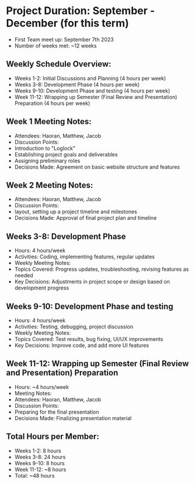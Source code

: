 # Project Duration: September - December (for this term)
* First Team meet up: September 7th 2023
* Number of weeks met: ~12 weeks

## Weekly Schedule Overview:
* Weeks 1-2: Initial Discussions and Planning (4 hours per week)
* Weeks 3-8: Development Phase (4 hours per week)
* Weeks 9-10: Development Phase and testing (4 hours per week)
* Week 11-12: Wrapping up Semester (Final Review and Presentation) Preparation (4 hours per week)

## Week 1 Meeting Notes:
* Attendees: Haoran, Matthew, Jacob
* Discussion Points:
* Introduction to "Loglock"
* Establishing project goals and deliverables
* Assigning preliminary roles
* Decisions Made: Agreement on basic website structure and features

## Week 2 Meeting Notes:
* Attendees: Haoran, Matthew, Jacob
* Discussion Points:
* layout, setting up a project timeline and milestones
* Decisions Made: Approval of final project plan and timeline

## Weeks 3-8: Development Phase
* Hours: 4 hours/week
* Activities: Coding, implementing features, regular updates
* Weekly Meeting Notes:
* Topics Covered: Progress updates, troubleshooting, revising features as needed
* Key Decisions: Adjustments in project scope or design based on development progress

## Weeks 9-10: Development Phase and testing
* Hours: 4 hours/week
* Activities: Testing, debugging, project discussion
* Weekly Meeting Notes:
* Topics Covered: Test results, bug fixing, UI/UX improvements
* Key Decisions: Improve code, and add more UI features

## Week 11-12:  Wrapping up Semester (Final Review and Presentation) Preparation
* Hours: ~4 hours/week
* Meeting Notes:
* Attendees: Haoran, Matthew, Jacob
* Discussion Points:
* Preparing for the final presentation
* Decisions Made: Finalizing presentation material

## Total Hours per Member:
* Weeks 1-2: 8 hours
* Weeks 3-8: 24 hours
* Weeks 9-10: 8 hours
* Week 11-12: ~8 hours
* Total: ~48 hours
